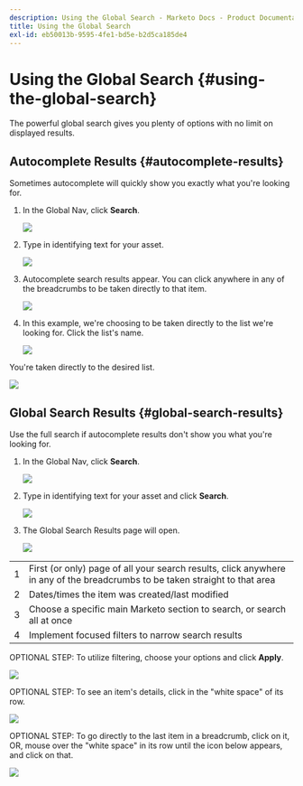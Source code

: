 ```yaml
---
description: Using the Global Search - Marketo Docs - Product Documentation
title: Using the Global Search
exl-id: eb50013b-9595-4fe1-bd5e-b2d5ca185de4
---
```

# Using the Global Search {#using-the-global-search}

The powerful global search gives you plenty of options with no limit on displayed results.

## Autocomplete Results {#autocomplete-results}

Sometimes autocomplete will quickly show you exactly what you're looking for.

1. In the Global Nav, click **Search**.

   ![](assets/using-the-global-search-1.png)

1. Type in identifying text for your asset.

   ![](assets/using-the-global-search-2.png)

1. Autocomplete search results appear. You can click anywhere in any of the breadcrumbs to be taken directly to that item.

   ![](assets/using-the-global-search-3.png)

1. In this example, we're choosing to be taken directly to the list we're looking for. Click the list's name.

   ![](assets/using-the-global-search-4.png)

You're taken directly to the desired list.

   ![](assets/using-the-global-search-5.png)

## Global Search Results {#global-search-results}

Use the full search if autocomplete results don't show you what you're looking for.

1. In the Global Nav, click **Search**.

   ![](assets/using-the-global-search-6.png)

1. Type in identifying text for your asset and click **Search**.

   ![](assets/using-the-global-search-7.png)

1. The Global Search Results page will open.

   ![](assets/using-the-global-search-8.png)

<table> 
 <tbody>
  <tr>
   <td>1</td> 
   <td>First (or only) page of all your search results, click anywhere in any of the breadcrumbs to be taken straight to that area</td> 
  </tr>
  <tr>
   <td>2</td> 
   <td>Dates/times the item was created/last modified</td> 
  </tr>
  <tr>
   <td>3</td> 
   <td>Choose a specific main Marketo section to search, or search all at once</td> 
  </tr>
  <tr>
   <td>4</td> 
   <td>Implement focused filters to narrow search results</td> 
  </tr>
 </tbody>
</table>

OPTIONAL STEP: To utilize filtering, choose your options and click **Apply**.

   ![](assets/using-the-global-search-9.png)

OPTIONAL STEP: To see an item's details, click in the "white space" of its row.

   ![](assets/using-the-global-search-10.png)

OPTIONAL STEP: To go directly to the last item in a breadcrumb, click on it, OR, mouse over the "white space" in its row until the icon below appears, and click on that.

   ![](assets/using-the-global-search-11.png)
